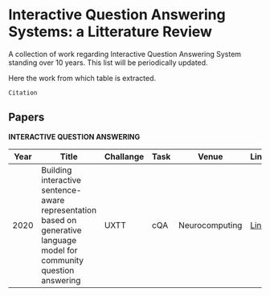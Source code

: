 # Interactive Question Answering Systems: a Litterature Review
A collection of work regarding Interactive Question Answering System standing over 10 years. This list will be periodically updated.

Here the work from which table is extracted.

```
Citation
```

## Papers

**INTERACTIVE QUESTION ANSWERING**

|Year|Title|Challange|Task|Venue|Link|Code|
|----|-----|---------|----|-----|----|----|
|2020|Building interactive sentence-aware representation based on generative language model for community question answering|UXTT|cQA|Neurocomputing|[Link](somewhere)||

